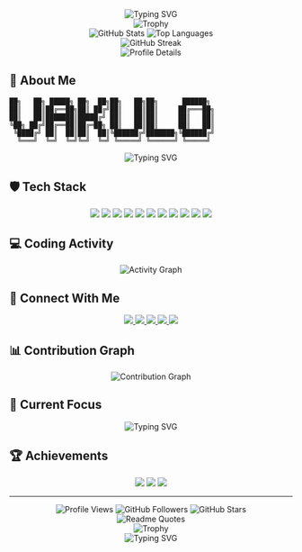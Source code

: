 <div align="center">
  <img src="https://readme-typing-svg.herokuapp.com?font=Fira+Code&pause=1000&color=FF0000&center=true&vCenter=true&width=435&lines=Hello%2C+I'm+Rahul+Raj;A+Full+Stack+Developer;A+Cybersecurity+Enthusiast;Always+Learning+New+Things" alt="Typing SVG" />
</div>

<div align="center">
  <img src="https://github-profile-trophy.vercel.app/?username=rahulraj&theme=darkhub&no-frame=true&column=7&margin-w=15&margin-h=15" alt="Trophy" />
</div>

<div align="center">
  <img src="https://github-readme-stats.vercel.app/api?username=rahulraj&show_icons=true&theme=dark&hide_border=true&bg_color=0D1117&title_color=FF0000&text_color=FF0000&icon_color=FF0000" alt="GitHub Stats" />
  <img src="https://github-readme-stats.vercel.app/api/top-langs/?username=rahulraj&layout=compact&theme=dark&hide_border=true&bg_color=0D1117&title_color=FF0000&text_color=FF0000" alt="Top Languages" />
</div>

<div align="center">
  <img src="https://github-readme-streak-stats.herokuapp.com/?user=rahulraj&theme=dark&hide_border=true&background=0D1117&ring=FF0000&fire=FF0000&currStreakNum=FF0000&sideNums=FF0000&currStreakLabel=FF0000&sideLabels=FF0000&dates=FF0000" alt="GitHub Streak" />
</div>

<div align="center">
  <img src="https://github-profile-summary-cards.vercel.app/api/cards/profile-details?username=rahulraj&theme=dark" alt="Profile Details" />
</div>

## 🚀 About Me
```ascii
██╗   ██╗ █████╗ ██╗  ██╗██╗   ██╗██╗      ██████╗ 
██║   ██║██╔══██╗██║ ██╔╝██║   ██║██║     ██╔═══██╗
██║   ██║███████║█████╔╝ ██║   ██║██║     ██║   ██║
╚██╗ ██╔╝██╔══██║██╔═██╗ ██║   ██║██║     ██║   ██║
 ╚████╔╝ ██║  ██║██║  ██║╚██████╔╝███████╗╚██████╔╝
  ╚═══╝  ╚═╝  ╚═╝╚═╝  ╚═╝ ╚═════╝ ╚══════╝ ╚═════╝ 
```

<div align="center">
  <img src="https://readme-typing-svg.herokuapp.com?font=Fira+Code&pause=1000&color=FF0000&center=true&vCenter=true&width=435&lines=🔒+Cybersecurity+Enthusiast;💻+Full+Stack+Developer;🛠️+Open+Source+Contributor;🌐+Web+Development+Expert" alt="Typing SVG" />
</div>

## 🛡️ Tech Stack
<div align="center">
  <img src="https://img.shields.io/badge/JavaScript-F7DF1E?style=for-the-badge&logo=javascript&logoColor=black" />
  <img src="https://img.shields.io/badge/Python-3776AB?style=for-the-badge&logo=python&logoColor=white" />
  <img src="https://img.shields.io/badge/Java-ED8B00?style=for-the-badge&logo=java&logoColor=white" />
  <img src="https://img.shields.io/badge/React-61DAFB?style=for-the-badge&logo=react&logoColor=black" />
  <img src="https://img.shields.io/badge/Node.js-339933?style=for-the-badge&logo=nodedotjs&logoColor=white" />
  <img src="https://img.shields.io/badge/MongoDB-47A248?style=for-the-badge&logo=mongodb&logoColor=white" />
  <img src="https://img.shields.io/badge/MySQL-4479A1?style=for-the-badge&logo=mysql&logoColor=white" />
  <img src="https://img.shields.io/badge/Docker-2496ED?style=for-the-badge&logo=docker&logoColor=white" />
  <img src="https://img.shields.io/badge/Linux-FCC624?style=for-the-badge&logo=linux&logoColor=black" />
  <img src="https://img.shields.io/badge/Kali_Linux-557C94?style=for-the-badge&logo=kali-linux&logoColor=white" />
  <img src="https://img.shields.io/badge/Red_Hat-EE0000?style=for-the-badge&logo=redhat&logoColor=white" />
</div>

## 💻 Coding Activity
<div align="center">
  <img src="https://github-readme-activity-graph.vercel.app/graph?username=rahulraj&theme=react-dark&hide_border=true&area=true&area_color=FF0000" alt="Activity Graph" />
</div>

## 🌟 Connect With Me
<div align="center">
  <a href="https://linkedin.com/in/your-profile">
    <img src="https://img.shields.io/badge/LinkedIn-0077B5?style=for-the-badge&logo=linkedin&logoColor=white" />
  </a>
  <a href="https://twitter.com/your-handle">
    <img src="https://img.shields.io/badge/Twitter-1DA1F2?style=for-the-badge&logo=twitter&logoColor=white" />
  </a>
  <a href="https://github.com/rahulraj">
    <img src="https://img.shields.io/badge/GitHub-100000?style=for-the-badge&logo=github&logoColor=white" />
  </a>
  <a href="https://tryhackme.com/your-profile">
    <img src="https://img.shields.io/badge/TryHackMe-212C42?style=for-the-badge&logo=tryhackme&logoColor=white" />
  </a>
  <a href="https://hackthebox.com/your-profile">
    <img src="https://img.shields.io/badge/HackTheBox-9FEF00?style=for-the-badge&logo=hackthebox&logoColor=black" />
  </a>
</div>

## 📊 Contribution Graph
<div align="center">
  <img src="https://github-readme-contribution-graph.vercel.app/?username=rahulraj&theme=dark&hide_border=true&area=true&area_color=FF0000" alt="Contribution Graph" />
</div>

## 🎯 Current Focus
<div align="center">
  <img src="https://readme-typing-svg.herokuapp.com?font=Fira+Code&pause=1000&color=FF0000&center=true&vCenter=true&width=435&lines=🔍+Penetration+Testing;🛡️+Web+Security;🔐+Cryptography;🌐+Network+Security" alt="Typing SVG" />
</div>

## 🏆 Achievements
<div align="center">
  <img src="https://img.shields.io/badge/OWASP-000000?style=for-the-badge&logo=owasp&logoColor=white" />
  <img src="https://img.shields.io/badge/CEH-Certified%20Ethical%20Hacker-FF0000?style=for-the-badge&logo=ceh&logoColor=white" />
  <img src="https://img.shields.io/badge/CompTIA%20Security+-0078D4?style=for-the-badge&logo=comptia&logoColor=white" />
</div>

---
<div align="center">
  <img src="https://komarev.com/ghpvc/?username=rahulraj&color=FF0000&style=flat-square&label=PROFILE+VIEWS" alt="Profile Views" />
  <img src="https://img.shields.io/github/followers/rahulraj?label=Followers&style=social" alt="GitHub Followers" />
  <img src="https://img.shields.io/github/stars/rahulraj?label=Stars&style=social" alt="GitHub Stars" />
</div>

<div align="center">
  <img src="https://quotes-github-readme.vercel.app/api?type=horizontal&theme=dark" alt="Readme Quotes" />
</div>

<div align="center">
  <img src="https://github-profile-trophy.vercel.app/?username=rahulraj&theme=darkhub&no-frame=true&column=7&margin-w=15&margin-h=15" alt="Trophy" />
</div>

<div align="center">
  <img src="https://readme-typing-svg.herokuapp.com?font=Fira+Code&pause=1000&color=FF0000&center=true&vCenter=true&width=435&lines=Stay+Curious;Keep+Learning;Code+Securely;Hack+Ethically" alt="Typing SVG" />
</div>
